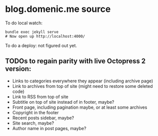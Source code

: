 # blog.domenic.me source

To do local watch:

```
bundle exec jekyll serve
# Now open up http://localhost:4000/
```

To do a deploy: not figured out yet.

## TODOs to regain parity with live Octopress 2 version:

- Links to categories everywhere they appear (including archive page)
- Link to archives from top of site (might need to restore some deleted code)
- Link to RSS from top of site
- Subtitle on top of site instead of in footer, maybe?
- Front page, including pagination maybe, or at least some archives
- Copyright in the footer
- Recent posts sidebar, maybe?
- Site search, maybe?
- Author name in post pages, maybe?
